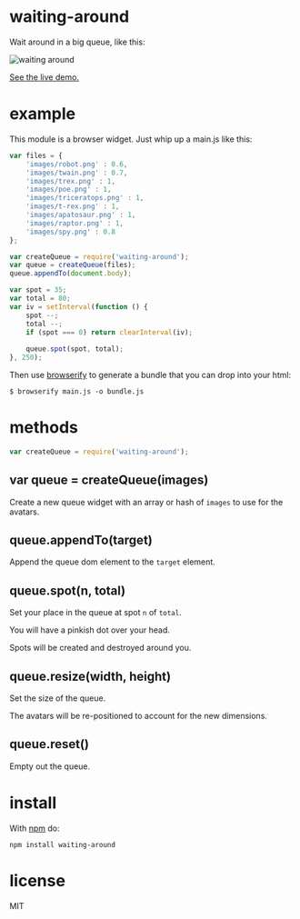 # waiting-around

Wait around in a big queue, like this:

![waiting around](http://substack.net/images/screenshots/waiting_around.png)

[See the live demo.](http://substack.net/projects/waiting-around/)

# example

This module is a browser widget. Just whip up a main.js like this:

``` js
var files = {
    'images/robot.png' : 0.6,
    'images/twain.png' : 0.7,
    'images/trex.png' : 1,
    'images/poe.png' : 1,
    'images/triceratops.png' : 1,
    'images/t-rex.png' : 1,
    'images/apatosaur.png' : 1,
    'images/raptor.png' : 1,
    'images/spy.png' : 0.8
};

var createQueue = require('waiting-around');
var queue = createQueue(files);
queue.appendTo(document.body);

var spot = 35;
var total = 80;
var iv = setInterval(function () {
    spot --;
    total --;
    if (spot === 0) return clearInterval(iv);
    
    queue.spot(spot, total);
}, 250);
```

Then use [browserify](http://github.com/substack/node-browserify) to generate a
bundle that you can drop into your html:

```
$ browserify main.js -o bundle.js
```

# methods

``` js
var createQueue = require('waiting-around');
```

## var queue = createQueue(images)

Create a new queue widget with an array or hash of `images` to use for the
avatars.

## queue.appendTo(target)

Append the queue dom element to the `target` element.

## queue.spot(n, total)

Set your place in the queue at spot `n` of `total`.

You will have a pinkish dot over your head.

Spots will be created and destroyed around you.

## queue.resize(width, height)

Set the size of the queue.

The avatars will be re-positioned to account for the new dimensions.

## queue.reset()

Empty out the queue.

# install

With [npm](http://npmjs.org) do:

```
npm install waiting-around
```

# license

MIT
